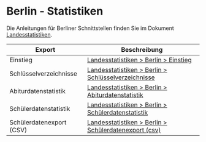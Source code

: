 # Berlin - Statistiken

Die Anleitungen für Berliner Schnittstellen finden Sie im Dokument [Landesstatistiken](https://doc.ls.stueber.de/).

Export|Beschreibung
--|--
Einstieg | [Landesstatistiken > Berlin > Einstieg](https://doc.ls.stueber.de/berlin/01.stat.einstieg/)
Schlüsselverzeichnisse | [Landesstatistiken > Berlin > Schlüsselverzeichnisse](https://doc.ls.stueber.de/berlin/02.schluesselverzeichnisse/)
Abiturdatenstatistik | [Landesstatistiken > Berlin > Abiturdatenstatistik](https://doc.ls.stueber.de/berlin/03.stat.abidaten/)
Schülerdatenstatistik| [Landesstatistiken > Berlin > Schülerdatenstatistik](https://doc.ls.stueber.de/berlin/04.stat.schuelerdaten/)
Schülerdatenexport (CSV) | [Landesstatistiken > Berlin > Schülerdatenexport (csv)](https://doc.ls.stueber.de/berlin/05.schuelerdatencsv/)